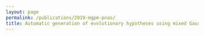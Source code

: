 ```yaml
---
layout: page
permalink: /publications/2019-mgpm-pnas/
title: Automatic generation of evolutionary hypotheses using mixed Gaussian phylogenetic models
---
```


